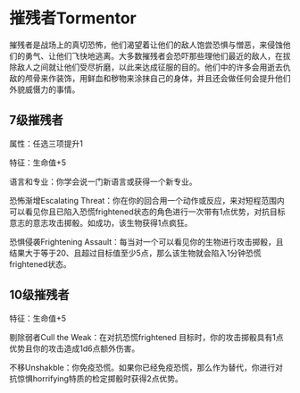 # 摧残者Tormentor

摧残者是战场上的真切恐怖，他们渴望着让他们的敌人饱尝恐惧与憎恶，来侵蚀他们的勇气、让他们飞快地逃离。大多数摧残者会恐吓那些理他们最近的敌人，在拔除敌人之间就让他们受尽折磨，以此来达成征服的目的。他们中的许多会用逝去仇敌的颅骨来作装饰，用鲜血和秽物来涂抹自己的身体，并且还会做任何会提升他们外貌威慑力的事情。

## 7级摧残者

属性：任选三项提升1

特征：生命值+5

语言和专业：你学会说一门新语言或获得一个新专业。

恐怖渐增Escalating
Threat：你在你的回合用一个动作或反应，来对短程范围内可以看见你且已陷入恐慌frightened状态的角色进行一次带有1点优势，对抗目标意志的意志攻击掷骰。如成功，该生物获得1点疯狂。

恐惧侵袭Frightening
Assault：每当对一个可以看见你的生物进行攻击掷骰，且结果大于等于20、且超过目标值至少5点，那么该生物就会陷入1分钟恐慌frightened状态。

## 10级摧残者

特征：生命值+5

剔除弱者Cull the Weak：在对抗恐慌frightened
目标时，你的攻击掷骰具有1点优势且你的攻击造成1d6点额外伤害。

不移Unshakble：你免疫恐慌。如果你已经免疫恐慌，那么作为替代，你进行对抗惊惧horrifying特质的检定掷骰时获得2点优势。
